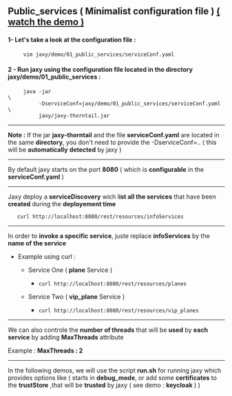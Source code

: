 

##  Public_services ( Minimalist configuration file ) [ ( watch the demo ) ](https://www.youtube.com/watch?v=-uH29g2xSFg&list=PLgd4yhA9GWz3lc2XmuW1lwlH3sjT4gHwa&index=3)

  #### 1- Let's take a look at the configuration file :
        
         vim jaxy/demo/01_public_services/serviceConf.yaml

  #### 2 - Run jaxy using the configuration file located in the directory jaxy/demo/01_public_services  :
                  
         java -jar                                                        \
              -DserviceConf=jaxy/demo/01_public_services/serviceConf.yaml \
              jaxy/jaxy-thorntail.jar    
        
-----------------------------------------------------------------

  **Note :** If the jar **jaxy-thorntail** and the file **serviceConf.yaml** are located in the same **directory**,
         you don't need to provide the -DserviceConf=.. ( this will be **automatically**  **detected**  by jaxy )

-----------------------------------------------------------------

  By default jaxy starts on the port **8080** ( which is **configurable** in the **serviceConf.yaml** ) 

-----------------------------------------------------------------

  Jaxy deploy a **serviceDiscovery** wich l**ist all the services** that have been **created** during the **deployement time** 

       curl http://localhost:8080/rest/resources/infoServices

-----------------------------------------------------------------

  In order to **invoke a specific service**, juste replace **infoServices** by the **name of the service**

   * Example using curl : 

     * Service One ( **plane** Service )

         -  ```curl http://localhost:8080/rest/resources/planes```

     * Service Two  ( **vip_plane** Service )

         -  ```curl http://localhost:8080/rest/resources/vip_planes```

-----------------------------------------------------------------

   We can also controle the **number of threads** that will be **used** by **each service** by adding 
   **MaxThreads** attribute 

   Example : **MaxThreads : 2**
 
-----------------------------------------------------------------

   In the following demos, we will use the script **run.sh** for running jaxy which provides options like
   ( starts in **debug_mode**, or add some **certificates** to the **trustStore** ,that will be **trusted** by jaxy 
   ( see demo : **keycloak** ) )


